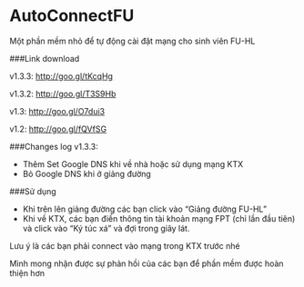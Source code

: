 AutoConnectFU
=============

Một phần mềm nhỏ để tự động cài đặt mạng cho sinh viên FU-HL

###Link download

v1.3.3: http://goo.gl/tKcqHg

v1.3.2: http://goo.gl/T3S9Hb

v1.3: http://goo.gl/O7dui3

v1.2: http://goo.gl/fQVfSG

###Changes log
v1.3.3: 
- Thêm Set Google DNS khi về nhà hoặc sử dụng mạng KTX
- Bỏ Google DNS khi ở giảng đường

###Sử dụng
- Khi trên lên giảng đường các bạn click vào “Giảng đường FU-HL”
- Khi về KTX, các bạn điền thông tin tài khoản mạng FPT (chỉ lần đầu tiên) và click vào “Ký túc xá” và đợi trong giây lát.

Lưu ý là các bạn phải connect vào mạng trong KTX trước nhé 

Mình mong nhận được sự phản hồi của các bạn để phần mềm được hoàn thiện hơn 
